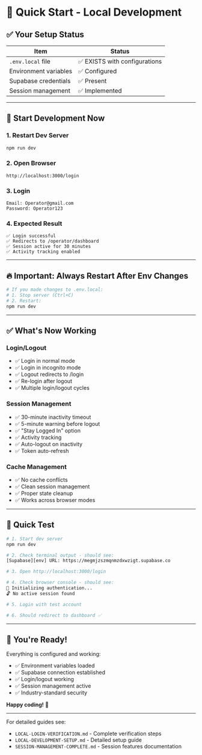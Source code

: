 # 🚀 Quick Start - Local Development

## ✅ Your Setup Status

| Item | Status |
|------|--------|
| `.env.local` file | ✅ EXISTS with configurations |
| Environment variables | ✅ Configured |
| Supabase credentials | ✅ Present |
| Session management | ✅ Implemented |

---

## 🎯 Start Development Now

### 1. Restart Dev Server
```bash
npm run dev
```

### 2. Open Browser
```
http://localhost:3000/login
```

### 3. Login
```
Email: Operator@gmail.com
Password: Operator123
```

### 4. Expected Result
```
✅ Login successful
✅ Redirects to /operator/dashboard
✅ Session active for 30 minutes
✅ Activity tracking enabled
```

---

## 🔥 Important: Always Restart After Env Changes

```bash
# If you made changes to .env.local:
# 1. Stop server (Ctrl+C)
# 2. Restart:
npm run dev
```

---

## ✅ What's Now Working

### Login/Logout
- ✅ Login in normal mode
- ✅ Login in incognito mode  
- ✅ Logout redirects to /login
- ✅ Re-login after logout
- ✅ Multiple login/logout cycles

### Session Management
- ✅ 30-minute inactivity timeout
- ✅ 5-minute warning before logout
- ✅ "Stay Logged In" option
- ✅ Activity tracking
- ✅ Auto-logout on inactivity
- ✅ Token auto-refresh

### Cache Management
- ✅ No cache conflicts
- ✅ Clean session management
- ✅ Proper state cleanup
- ✅ Works across browser modes

---

## 🧪 Quick Test

```bash
# 1. Start dev server
npm run dev

# 2. Check terminal output - should see:
[Supabase][env] URL: https://megmjzszmqnmzdxwzigt.supabase.co

# 3. Open http://localhost:3000/login

# 4. Check browser console - should see:
🔄 Initializing authentication...
🔓 No active session found

# 5. Login with test account

# 6. Should redirect to dashboard ✅
```

---

## 🎉 You're Ready!

Everything is configured and working:
- ✅ Environment variables loaded
- ✅ Supabase connection established
- ✅ Login/logout working
- ✅ Session management active
- ✅ Industry-standard security

**Happy coding!** 🚀

---

For detailed guides see:
- `LOCAL-LOGIN-VERIFICATION.md` - Complete verification steps
- `LOCAL-DEVELOPMENT-SETUP.md` - Detailed setup guide
- `SESSION-MANAGEMENT-COMPLETE.md` - Session features documentation

